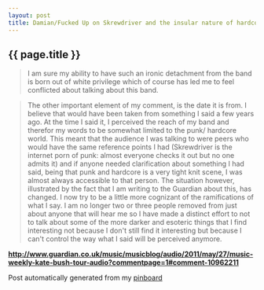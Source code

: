 ```yaml
---
layout: post
title: Damian/Fucked Up on Skrewdriver and the insular nature of hardcore punk | The Guardian
---
```


## {{ page.title }}

> I am sure my ability to have such an ironic detachment from the band is born out of white privilege which of course has led me to feel conflicted about talking about this band. 
  
> The other important element of my comment, is the date it is from. I believe that would have been taken from something I said a few years ago. At the time I said it, I perceived the reach of my band and therefor my words to be somewhat limited to the punk/ hardcore world. This meant that the audience I was talking to were peers who would have the same reference points I had (Skrewdriver is the internet porn of punk: almost everyone checks it out but no one admits it) and if anyone needed clarification about something I had said, being that punk and hardcore is a very tight knit scene, I was almost always accessible to that person. The situation however, illustrated by the fact that I am writing to the Guardian about this, has changed. I now try to be a little more cognizant of the ramifications of what I say. I am no longer two or three people removed from just about anyone that will hear me so I have made a distinct effort to not to talk about some of the more darker and esoteric things that I find interesting not because I don't still find it interesting but because I can't control the way what I said will be perceived anymore.  

<strong><a href='http://www.guardian.co.uk/music/musicblog/audio/2011/may/27/music-weekly-kate-bush-tour-audio?commentpage=1#comment-10962211'>http://www.guardian.co.uk/music/musicblog/audio/2011/may/27/music-weekly-kate-bush-tour-audio?commentpage=1#comment-10962211</a></strong>

Post automatically generated from my <a href="http://pinboard.in/u:ndfine">pinboard</a>
